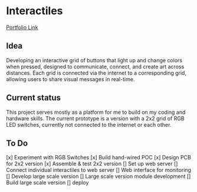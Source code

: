 # Interactiles

[Portfolio Link](https://showspace.so/p/9350)

## Idea
Developing an interactive grid of buttons that light up and change colors when pressed, designed to communicate, connect, and create art across distances. 
Each grid is connected via the internet to a corresponding grid, allowing users to share visual messages in real-time.

## Current status
This project serves mostly as a platform for me to build on my coding and hardware skills. The current prototype is a version with a 2x2 grid of RGB LED switches, currently not connected to the internet or each other.

## To Do
[x] Experiment with RGB Switches
[x] Build hand-wired POC
[x] Design PCB for 2x2 version
[x] Assemble & test 2x2 version
[] Set up web server
[] Connect individual interactiles to web server
[] Web interface for monitoring
[] Develop large scale version
[] Large scale version module development
[] Build large scale version
[] deploy
